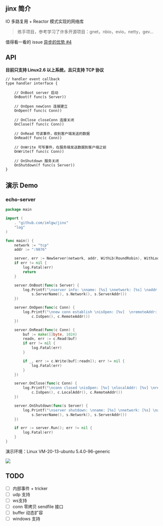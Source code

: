 ## jinx 简介

IO 多路复用 + Reactor 模式实现的网络库
> 练手项目，参考学习了许多开源项目：gnet，nbio，evio，netty，gev...

值得看一看的 issue [异步的优势 #4](https://github.com/Allenxuxu/gev/issues/4)

## API

**目前只支持 Linux2.6 以上系统，且只支持 TCP 协议**

```golang
// handler event callback
type handler interface {

    // OnBoot server 启动
    OnBoot(f func(s Server))

    // OnOpen newConn 连接建立
    OnOpen(f func(c Conn))

    // OnClose closeConn 连接关闭
    OnClose(f func(c Conn))

    // OnRead 可读事件，收到客户端发送的数据
    OnRead(f func(c Conn))

    // OnWrite 可写事件，在服务端发送数据到客户端之前
    OnWrite(f func(c Conn))

    // OnShutdown 服务关闭
    OnShutdown(f func(s Server))
}
```
## 演示 Demo
### echo-server
```go
package main

import (
    . "github.com/imlgw/jinx"
    "log"
)

func main() {
    network := "tcp"
    addr := ":9876"

    server, err := NewServer(network, addr, WithLb(RoundRobin), WithLoopNum(4), WithServerName("Resolmi"))
    if err != nil {
        log.Fatal(err)
        return
    }

    server.OnBoot(func(s Server) {
        log.Printf("\nserver info: \nname: [%s] \nnetwork: [%s] \naddr:[%s]\n",
            s.ServerName(), s.Network(), s.ServerAddr())
    })

    server.OnOpen(func(c Conn) {
        log.Printf("\nnew conn establish \nisOpen: [%v]  \nremoteAddr: [%v]",
            c.IsOpen(), c.RemoteAddr())
    })

    server.OnRead(func(c Conn) {
        buf := make([]byte, 1024)
        readn, err := c.Read(buf)
        if err != nil {
            log.Fatal(err)
        }

        if _, err := c.Write(buf[:readn]); err != nil {
            log.Fatal(err)
        }
    })

    server.OnClose(func(c Conn) {
        log.Printf("\nconn closed \nisOpen: [%v] \nlocalAddr: [%v] \nremoteAddr: [%v]",
            c.IsOpen(), c.LocalAddr(), c.RemoteAddr())
    })

    server.OnShutdown(func(s Server) {
        log.Printf("\nserver shutdown: \nname: [%s] \nnetwork: [%s] \naddr:[%s]",
            s.ServerName(), s.Network(), s.ServerAddr())
    })

    if err := server.Run(); err != nil {
        log.Fatal(err)
    }
}
```

演示环境：Linux VM-20-13-ubuntu 5.4.0-96-generic

![](https://static.imlgw.top/blog/QQ20220626-233133-HD.gif)

## TODO
- [ ] 内部事件 + tricker
- [ ] udp 支持
- [ ] ws支持
- [ ] conn 零拷贝 sendfile 接口
- [ ] buffer 动态扩容
- [ ] windows 支持